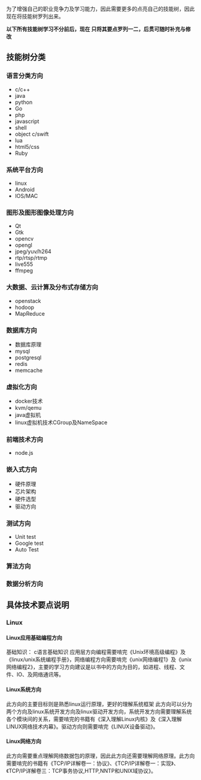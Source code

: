<!--

author: Magelive
date: 2017-02-18
title: 学习计划
tags: 计划、学习
category: plan
status: publish
summary: 
head: 
images: 
-->

为了增强自己的职业竞争力及学习能力，因此需要更多的点亮自己的技能树，因此现在将技能树罗列出来。

**以下所有技能树学习不分前后，现在 只将其要点罗列一二，后贯可随时补充与修改**
## 技能树分类
### 语言分类方向
- c/c++
- java
- python
- Go
- php
- javascript
- shell
- object c/swift
- lua
- html5/css
- Ruby

### 系统平台方向
- linux
- Android
- IOS/MAC

### 图形及图形图像处理方向
- Qt
- Gtk
- opencv
- opengl
- jpeg/yuv/h264
- rtp/rtsp/rtmp
- live555
- ffmpeg

### 大数据、云计算及分布式存储方向
- openstack
- hodoop
- MapReduce

### 数据库方向
- 数据库原理
- mysql
- postgresql
- redis
- memcache

### 虚拟化方向
- docker技术
- kvm/qemu
- java虚拟机
- linux虚拟机技术CGroup及NameSpace
### 前端技术方向
- node.js

### 嵌入式方向
- 硬件原理
- 芯片架构
- 硬件选型
- 驱动方向

### 测试方向
- Unit test
- Google test
- Auto Test

### 算法方向
### 数据分析方向
 
## 具体技术要点说明
### Linux
#### Linux应用基础编程方向
基础知识： c语言基础知识
应用层方向编程需要啃完《Unix环境高级编程》及《linux/unix系统编程手册》，网络编程方向需要啃完《unix网络编程1》及《unix网络编程2》，主要的学习方向建议是以书中的方向为目的，如进程、线程、文件、IO、及网络通讯等。

#### Linux系统方向
此方向的主要目标则是熟悉linux运行原理，更好的理解系统框架
此方向可以分为两个方向及linux系统开发方向及linux驱动开发方向，系统开发方向需要理解系统各个模块间的关系，需要啃完的书籍有《深入理解Linux内核》及《深入理解LINUX网络技术内幕》。驱动方向则需要啃完《LINUX设备驱动》。

#### Linux网络方向
此方向需要重点理解网络数据包的原理，因此此方向还需要理解网络原理。此方向需要啃完的书籍有《TCP/IP详解卷一：协议》、《TCP/IP详解卷一：实现》、《TCP/IP详解卷三：TCP事务协议,HTTP,NNTP和UNIX域协议》。

